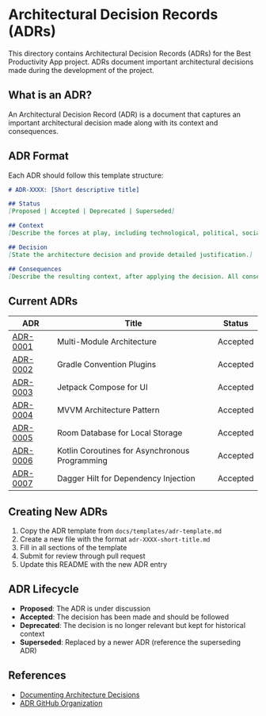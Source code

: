 # Architectural Decision Records (ADRs)

This directory contains Architectural Decision Records (ADRs) for the Best Productivity App project. ADRs document important architectural decisions made during the development of the project.

## What is an ADR?

An Architectural Decision Record (ADR) is a document that captures an important architectural decision made along with its context and consequences.

## ADR Format

Each ADR should follow this template structure:

```markdown
# ADR-XXXX: [Short descriptive title]

## Status
[Proposed | Accepted | Deprecated | Superseded]

## Context
[Describe the forces at play, including technological, political, social, and project local. These forces are probably in tension, and should be called out as such.]

## Decision
[State the architecture decision and provide detailed justification.]

## Consequences
[Describe the resulting context, after applying the decision. All consequences should be listed here, not just the "positive" ones.]
```

## Current ADRs

| ADR | Title | Status |
|-----|-------|--------|
| [ADR-0001](adr-0001-multi-module-architecture.md) | Multi-Module Architecture | Accepted |
| [ADR-0002](adr-0002-gradle-convention-plugins.md) | Gradle Convention Plugins | Accepted |
| [ADR-0003](adr-0003-jetpack-compose-ui.md) | Jetpack Compose for UI | Accepted |
| [ADR-0004](adr-0004-mvvm-architecture-pattern.md) | MVVM Architecture Pattern | Accepted |
| [ADR-0005](adr-0005-room-database-choice.md) | Room Database for Local Storage | Accepted |
| [ADR-0006](adr-0006-kotlin-coroutines-async.md) | Kotlin Coroutines for Asynchronous Programming | Accepted |
| [ADR-0007](adr-0007-dagger-hilt-di.md) | Dagger Hilt for Dependency Injection | Accepted |

## Creating New ADRs

1. Copy the ADR template from `docs/templates/adr-template.md`
2. Create a new file with the format `adr-XXXX-short-title.md`
3. Fill in all sections of the template
4. Submit for review through pull request
5. Update this README with the new ADR entry

## ADR Lifecycle

- **Proposed**: The ADR is under discussion
- **Accepted**: The decision has been made and should be followed
- **Deprecated**: The decision is no longer relevant but kept for historical context
- **Superseded**: Replaced by a newer ADR (reference the superseding ADR)

## References

- [Documenting Architecture Decisions](https://cognitect.com/blog/2011/11/15/documenting-architecture-decisions)
- [ADR GitHub Organization](https://adr.github.io/)
